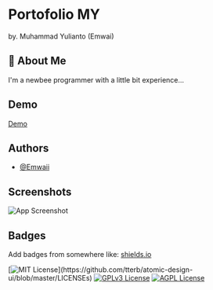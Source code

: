 
# Portofolio MY

by. Muhammad Yulianto (Emwai)



## 🚀 About Me
I'm a newbee programmer with a little bit experience...

  
## Demo

[Demo](https://emwaii.github.io/my-portofolio)
  
## Authors

- [@Emwaii](https://www.github.com/emwaii)

  
## Screenshots

![App Screenshot](https://via.placeholder.com/468x300?text=App+Screenshot+Here)

  
## Badges

Add badges from somewhere like: [shields.io](https://shields.io/)

[![MIT License](https://img.shields.io/apm/l/atomic-design-ui.svg?)](https://github.com/tterb/atomic-design-ui/blob/master/LICENSEs)
[![GPLv3 License](https://img.shields.io/badge/License-GPL%20v3-yellow.svg)](https://opensource.org/licenses/)
[![AGPL License](https://img.shields.io/badge/license-AGPL-blue.svg)](http://www.gnu.org/licenses/agpl-3.0)

  
